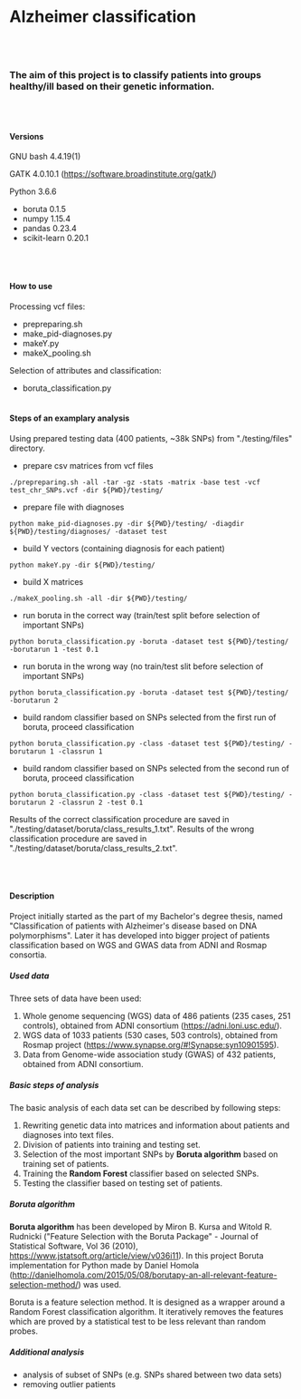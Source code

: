 # Alzheimer classification


<br></br>
### The aim of this project is to classify patients into groups healthy/ill based on their genetic information.
<br></br>

#### Versions

GNU bash 4.4.19(1)

GATK 4.0.10.1 (https://software.broadinstitute.org/gatk/)

Python 3.6.6
- boruta 0.1.5
- numpy 1.15.4
- pandas 0.23.4
- scikit-learn 0.20.1

<br></br>
#### How to use

Processing vcf files:

- prepreparing.sh
- make_pid-diagnoses.py
- makeY.py
- makeX_pooling.sh

Selection of attributes and classification:

- boruta_classification.py
<br></br>
#### Steps of an examplary analysis
Using prepared testing data (400 patients, ~38k SNPs) from "./testing/files" directory.
- prepare csv matrices from vcf files
```
./prepreparing.sh -all -tar -gz -stats -matrix -base test -vcf test_chr_SNPs.vcf -dir ${PWD}/testing/
```
- prepare file with diagnoses
```
python make_pid-diagnoses.py -dir ${PWD}/testing/ -diagdir ${PWD}/testing/diagnoses/ -dataset test
```
- build Y vectors (containing diagnosis for each patient)
```
python makeY.py -dir ${PWD}/testing/
```
- build X matrices
```
./makeX_pooling.sh -all -dir ${PWD}/testing/
```
- run boruta in the correct way (train/test split before selection of important SNPs)
```
python boruta_classification.py -boruta -dataset test ${PWD}/testing/ -borutarun 1 -test 0.1
```
- run boruta in the wrong way (no train/test slit before selection of important SNPs)
```
python boruta_classification.py -boruta -dataset test ${PWD}/testing/ -borutarun 2
```
- build random classifier based on SNPs selected from the first run of boruta, proceed classification
```
python boruta_classification.py -class -dataset test ${PWD}/testing/ -borutarun 1 -classrun 1
```
- build random classifier based on SNPs selected from the second run of boruta, proceed classification
```
python boruta_classification.py -class -dataset test ${PWD}/testing/ -borutarun 2 -classrun 2 -test 0.1
```
Results of the correct classification procedure are saved in "./testing/dataset/boruta/class_results_1.txt".
Results of the wrong classification procedure are saved in "./testing/dataset/boruta/class_results_2.txt".

<br></br>
#### Description

Project initially started as the part of my Bachelor's degree thesis, named "Classification of patients with Alzheimer's 
disease based on DNA polymorphisms". Later it has developed into bigger project of patients classification based on WGS 
and GWAS data from ADNI and Rosmap consortia.

##### Used data
Three sets of data have been used:
1. Whole genome sequencing (WGS) data of 486 patients (235 cases, 251 controls), obtained from ADNI consortium 
(https://adni.loni.usc.edu/).
2. WGS data of 1033 patients (530 cases, 503 controls), obtained from Rosmap project 
(https://www.synapse.org/#!Synapse:syn10901595).
3. Data from Genome-wide association study (GWAS) of 432 patients, obtained from ADNI consortium.


##### Basic steps of analysis
The basic analysis of each data set can be described by following steps:

1. Rewriting genetic data into matrices and information about patients and diagnoses into text files.
2. Division of patients into training and testing set.
3. Selection of the most important SNPs by **Boruta algorithm** based on training set of patients.
4. Training the **Random Forest** classifier based on selected SNPs.
5. Testing the classifier based on testing set of patients.

##### Boruta algorithm

**Boruta algorithm** has been developed by Miron B. Kursa and Witold R. Rudnicki ("Feature Selection with the Boruta Package" - 
Journal of Statistical Software, Vol 36 (2010), https://www.jstatsoft.org/article/view/v036i11). In this project Boruta
implementation for Python made by Daniel Homola 
(http://danielhomola.com/2015/05/08/borutapy-an-all-relevant-feature-selection-method/) was used.

Boruta is a feature selection method. It is designed as a wrapper around a Random Forest classification algorithm. 
It iteratively removes the features which are proved by a statistical test to be less relevant than random probes. 

##### Additional analysis

- analysis of subset of SNPs (e.g. SNPs shared between two data sets)
- removing outlier patients


<br></br>
